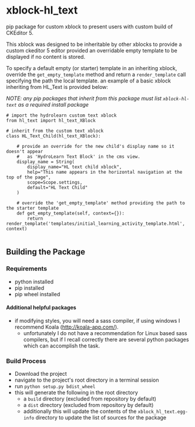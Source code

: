 # xblock-hl_text
pip package for custom xblock to present users with custom build of CKEditor 5.

This xblock was designed to be inheritable by other xblocks to
provide a custom ckeditor 5 editor provided an overridable empty template to be
displayed if no content is stored.

To specify a default empty (or starter) template in an inheriting xblock, override the
`get_empty_template` method and return a `render_template` call specifying the
path the local template. an example of a basic xblock inheriting from HL_Text is provided below:

*NOTE: any pip packages that inherit from this package must list `xblock-hl-text` as a required install package*

```
# import the hydrolearn custom text xblock
from hl_text import hl_text_XBlock

# inherit from the custom text xblock
class HL_Text_Child(hl_text_XBlock):

    # provide an override for the new child's display name so it doesn't appear
    #   as 'HydroLearn Text Block' in the cms view.
    display_name = String(
        display_name="HL text child xblock",
        help="This name appears in the horizontal navigation at the top of the page",
        scope=Scope.settings,
        default="HL Text Child"
    )

    # override the 'get_empty_template' method providing the path to the starter template
    def get_empty_template(self, context={}):
        return render_template('templates/initial_learning_activity_template.html', context)


```




## Building the Package

### Requirements
- python installed
- pip installed
- pip wheel installed

#### Additional helpful packages
- if modifying styles, you will need a sass compiler, if using windows I recommend Koala (http://koala-app.com/).
  - unfortunately I do not have a recommendation for Linux based sass compilers, but if I recall correctly there are several python packages which can accomplish the task.

### Build Process
- Download the project
- navigate to the project's root directory in a terminal session
- run `python setup.py bdist_wheel`
 - this will generate the following in the root directory
   - a `build` directory (excluded from repository by default)
   - a `dist` directory (excluded from repository by default)
   - additionally this will update the contents of the `xblock_hl_text.egg-info` directory to update the list of sources for the package
